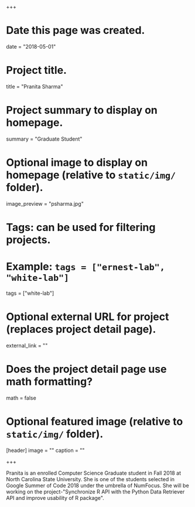 +++
# Date this page was created.
date = "2018-05-01"

# Project title.
title = "Pranita Sharma"

# Project summary to display on homepage.
summary = "Graduate Student"

# Optional image to display on homepage (relative to `static/img/` folder).
image_preview = "psharma.jpg"

# Tags: can be used for filtering projects.
# Example: `tags = ["ernest-lab", "white-lab"]`
tags = ["white-lab"]

# Optional external URL for project (replaces project detail page).
external_link = ""

# Does the project detail page use math formatting?
math = false

# Optional featured image (relative to `static/img/` folder).
[header]
image = ""
caption = ""

+++

Pranita is an enrolled Computer Science Graduate student in Fall 2018 at North Carolina State University. She is one of the students selected in Google Summer of Code 2018 under the umbrella of NumFocus. She will be working on the project-"Synchronize R API with the Python Data Retriever API and improve usability of R package".
